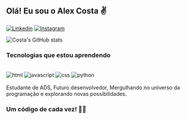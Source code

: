 
## Olá! Eu sou o Alex Costa ✌️

[![Linkedin](https://img.shields.io/badge/LinkedIn-0077B5?style=for-the-badge&logo=linkedin&logoColor=white)](https://www.linkedin.com/in/aleex-costa)
[![Instagram](https://img.shields.io/badge/Instagram-E4405F?style=for-the-badge&logo=instagram&logoColor=white)](https://www.instagram.com/alxcostta/)



![Costa's GitHub stats](https://github-readme-stats.vercel.app/api?username=Alxcostta&theme=dark&show_icons=true)

### Tecnologias que estou aprendendo

<div style="display: inline_block"><br/>
    <img align="center" alt="html" src="https://img.shields.io/badge/HTML-239120?style=for-the-badge&logo=html5&logoColor=white"/>
     <img align="center" alt="javascript" src="https://img.shields.io/badge/JavaScript-F7DF1E?style=for-the-badge&logo=javascript&logoColor=black"/>
     <img align="center" alt="css" src="https://img.shields.io/badge/CSS-239120?&style=for-the-badge&logo=css3&logoColor=white"/>
     <img align="center" alt="python" src="https://img.shields.io/badge/Python-14354C?style=for-the-badge&logo=python&logoColor=white"/>
</div>
<br/>
Estudante de ADS, Futuro desenvolvedor, Mergulhando no universo da programação e explorando novas possibilidades.</p>

### Um código de cada vez! 👨‍💻
